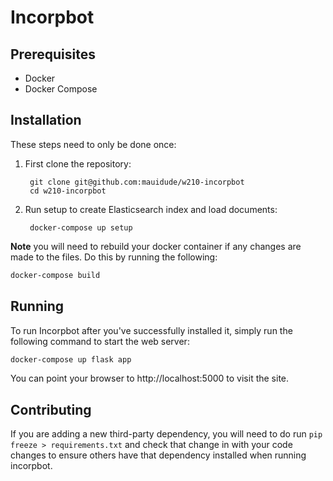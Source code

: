 # Incorpbot

## Prerequisites

* Docker
* Docker Compose

## Installation

These steps need to only be done once:

1. First clone the repository:

        git clone git@github.com:mauidude/w210-incorpbot
        cd w210-incorpbot


2. Run setup to create Elasticsearch index and load documents:

        docker-compose up setup

**Note** you will need to rebuild your docker container if any changes are made to the files. Do this by running the following:

```bash
docker-compose build
```

## Running

To run Incorpbot after you've successfully installed it, simply run the following command to start the web server:

```bash
docker-compose up flask app
```

You can point your browser to http://localhost:5000 to visit the site.

## Contributing

If you are adding a new third-party dependency, you will need to do run `pip freeze > requirements.txt` and check that change in with your code changes to ensure others have that dependency installed when running incorpbot.
